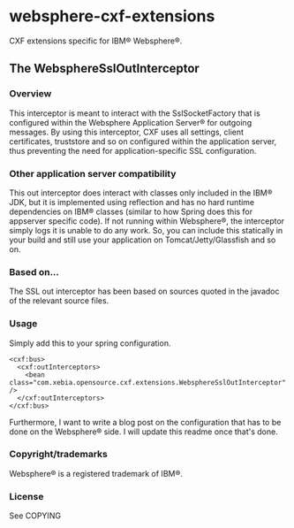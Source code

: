 websphere-cxf-extensions
========================

CXF extensions specific for IBM® Websphere®.

## The WebsphereSslOutInterceptor

### Overview
This interceptor is meant to interact with the SslSocketFactory that is configured within the Websphere Application Server® for outgoing messages. By using this interceptor, CXF uses all settings, client certificates, truststore and so on configured within the application server, thus preventing the need for application-specific SSL configuration.

### Other application server compatibility
This out interceptor does interact with classes only included in the IBM® JDK, but it is implemented using reflection and has no hard runtime dependencies on IBM® classes (similar to how Spring does this for appserver specific code). If not running within Websphere®, the interceptor simply logs it is unable to do any work. So, you can include this statically in your build and still use your application on Tomcat/Jetty/Glassfish and so on.

### Based on...
The SSL out interceptor has been based on sources quoted in the javadoc of the relevant source files.

### Usage

Simply add this to your spring configuration.

    <cxf:bus>
      <cxf:outInterceptors>
        <bean class="com.xebia.opensource.cxf.extensions.WebsphereSslOutInterceptor" />
      </cxf:outInterceptors>
    </cxf:bus>

Furthermore, I want to write a blog post on the configuration that has to be done on the Websphere® side. I will update this readme once that's done.

### Copyright/trademarks
Websphere® is a registered trademark of IBM®.

### License
See COPYING